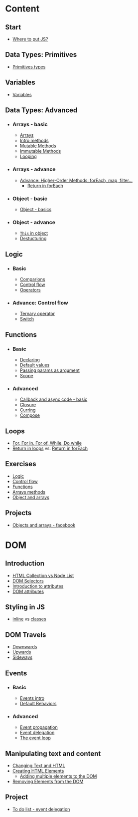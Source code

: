 # Content 
## Start
- [Where to put JS?](https://github.com/Chomikens/ZTM-JS/blob/0-WhereToPutJS/Where-to-put-JS/index.html)

## Data Types: Primitives
- [Primitives types](https://github.com/Chomikens/ZTM-JS/blob/1-types/types/types.md)

## Variables
- [Variables](https://github.com/Chomikens/ZTM-JS/blob/3-variables/variables/variables.md)

## Data Types: Advanced
- ###  Arrays - basic 
    - [Arrays](https://github.com/Chomikens/ZTM-JS/blob/7-arrays/arrays/arrays.md)
    - [Intro methods](https://github.com/Chomikens/ZTM-JS/blob/7-arrays/arrays/arraysMethodsIntro.md)
    - [Mutable Methods](https://github.com/Chomikens/ZTM-JS/blob/7-arrays/arrays/arraysMethodsMutable.md)
    - [Immutable Methods](https://github.com/Chomikens/ZTM-JS/blob/7-arrays/arrays/arraysMethodsUnmutable.md)
    - [Looping](https://github.com/Chomikens/ZTM-JS/blob/9-loops/loops.md)
- ### Arrays - advance   
    - [Advance: Higher-Order Methods: forEach, map, filter...](https://github.com/Chomikens/ZTM-JS/blob/7-arrays/arrays/arraysHigherOrderFunction.md)
        - [Return in forEach](https://github.com/Chomikens/ZTM-JS/blob/7-arrays/arrays/arraysHigherOrderFunction.md#important---return-in-foreach)
- ### Object - basic 
    - [Object - basics](https://github.com/Chomikens/ZTM-JS/blob/8-objects/objects/objects.md)
- ### Object - advance   
    - [`This` in object](https://github.com/Chomikens/ZTM-JS/blob/8-objects/objects/this.md)
    - [Destucturing](https://github.com/Chomikens/ZTM-JS/blob/8b-destr/object-destucturing.md#destucturing)

## Logic
- ###  Basic
    - [Comparions](https://github.com/Chomikens/ZTM-JS/blob/2-compations/comparions/comparions.md)
    - [Control flow ](https://github.com/Chomikens/ZTM-JS/tree/4-controlFlow/control-flow)
    - [Operators](https://github.com/Chomikens/ZTM-JS/blob/5-logicalOperators/logical-operators.md)
- ###  Advance: Control flow
    - [Ternary operator](https://github.com/Chomikens/ZTM-JS/blob/4b-adv-controlFlow/advance-control-flow/ternary.md#ternary-operator)
    - [Switch](https://github.com/Chomikens/ZTM-JS/blob/4b-adv-controlFlow/advance-control-flow/switch.md#switch)

## Functions 
- ###  Basic
    - [Declaring](https://github.com/Chomikens/ZTM-JS/blob/6-function/fuction/function.md)
    - [Default values](https://github.com/Chomikens/ZTM-JS/blob/6b-default-values/function-default-values.md#function-defaut-values)
    - [Passing params as argument](https://github.com/Chomikens/ZTM-JS/blob/6-function/fuction/arguments-and-params.md)
    - [Scope](https://github.com/Chomikens/ZTM-JS/blob/15-scope/scope/scope.md#scope)
-  ### Advanced
    - [Callback and async code - basic](https://github.com/Chomikens/ZTM-JS/blob/6-function/fuction/callbacks.md)
    - [Closure](https://github.com/Chomikens/ZTM-JS/blob/6-function/fuction/closure.md)
    - [Curring](https://github.com/Chomikens/ZTM-JS/blob/6-function/fuction/curring.md)
    - [Compose](https://github.com/Chomikens/ZTM-JS/blob/6-function/fuction/compose.md)

## Loops 
 - [For, For in, For of, While, Do while](https://github.com/Chomikens/ZTM-JS/blob/9-loops/loops.md)
 - [Return in loops](https://github.com/Chomikens/ZTM-JS/blob/9-loops/loops-tips.md#return-in-loops) vs. [Return in forEach](https://github.com/Chomikens/ZTM-JS/blob/7-arrays/arrays/arraysHigherOrderFunction.md#important---return-in-foreach)

## Exercises 
- [Logic](https://github.com/Chomikens/ZTM-JS/blob/2a-exerci/exercise-first/app-solutions.js)
- [Control flow](https://github.com/Chomikens/ZTM-JS/blob/4a-exercise/exercises/app.js)
- [Functions](https://github.com/Chomikens/ZTM-JS/blob/6a-exercise/exercise/app.js)
- [Arrays methods](https://github.com/Chomikens/ZTM-JS/blob/7a-exercises/exercices/advance/exercise5.js)
- [Object and arrays](https://github.com/Chomikens/ZTM-JS/blob/8a-exercises/exercise/app.js)

## Projects 
- [Objects and arrays - facebook](https://github.com/Chomikens/ZTM-JS/tree/8b-project/project)

# DOM
## Introduction
- [HTML Collection vs Node List](https://github.com/Chomikens/ZTM-JS/blob/10-domSelectors/DOMselectors/selectors.md)
- [DOM Selectors](https://github.com/Chomikens/ZTM-JS/blob/10a-selectors/selectors/selectors.md)
- [Introduction to attributes](https://github.com/Chomikens/ZTM-JS/blob/10b-atributes/attributes/attributes.md#introduction-do-attributes)
- [DOM attributes](https://github.com/Chomikens/ZTM-JS/blob/10b-atributes/attributes/attributes.md#getsetremove-attributes-from-dom)

## Styling in JS
- [inline](https://github.com/Chomikens/ZTM-JS/blob/11-stylingJS/styling/styling-inline.md) vs [classes](https://github.com/Chomikens/ZTM-JS/blob/11-stylingJS/styling/styling-using-classes.md)

## DOM Travels 
 - [Downwards](https://github.com/Chomikens/ZTM-JS/blob/12-DOMTravel/DOMTravel/downwards.md)
 - [Upwards](https://github.com/Chomikens/ZTM-JS/blob/12-DOMTravel/DOMTravel/upwards.md)
 - [Sideways](https://github.com/Chomikens/ZTM-JS/blob/12-DOMTravel/DOMTravel/sideways.md)

## Events
- ###  Basic
    - [Events intro](https://github.com/Chomikens/ZTM-JS/blob/13-events/events/intro.md)
    - [Default Behaviors](https://github.com/Chomikens/ZTM-JS/blob/13-events/events/default-behaviors.md)
- ###  Advanced
    - [Event propagation](https://github.com/Chomikens/ZTM-JS/blob/13-events/events/event-propagation.md)
    - [Event delegation](https://github.com/Chomikens/ZTM-JS/blob/13-events/events/event-delegation.md)
    - [The event loop](https://github.com/Chomikens/ZTM-JS/blob/13-events/events/event-loop.md)

## Manipulating text and content
- [Changing Text and HTML](https://github.com/Chomikens/ZTM-JS/blob/14-DOMchange/changing-DOM/changeHTMLAndContent.md#changing-text-and-html)
- [Creating HTML Elements](https://github.com/Chomikens/ZTM-JS/blob/14-DOMchange/changing-DOM/createElement.md#creating-html-elements)
    - [Adding multiple elements to the DOM](https://github.com/Chomikens/ZTM-JS/blob/14-DOMchange/changing-DOM/addMultipleElements.md#adding-multiple-elements-to-the-dom)
- [Removing Elements from the DOM](https://github.com/Chomikens/ZTM-JS/blob/14-DOMchange/changing-DOM/removeElement.md#removing-elements-from-the-dom)

## Project
- [To do list - event delegation](https://github.com/Chomikens/ZTM-JS-DOM-Challange/blob/main/app.js)